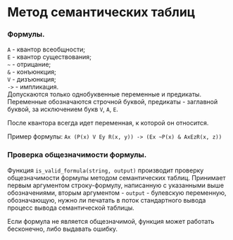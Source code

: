 # Метод семантических таблиц

### Формулы.
`A` - квантор всеобщности; \
`E` - квантор существования; \
`~` - отрицание; \
`&` - конъюнкция; \
`V` - дизъюнкция; \
`->` - импликация. \
Допускаются только однобуквенные переменные и предикаты. \
Переменные обозначаются строчной буквой, предикаты - заглавной буквой, за исключением букв `V`, `A`, `E`.

После квантора всегда идет переменная, к которой он относится.

Пример формулы:
```Ax (P(x) V Ey R(x, y)) -> (Ex ~P(x) & AxEzR(x, z))```

### Проверка общезначимости формулы.
Функция `is_valid_formula(string, output)` производит проверку общезначимости формулы методом семантических таблиц.
Принимает первым аргументом строку-формулу, написанную с указанными выше обозначениями, вторым аргументом - `output` - булевскую переменную, обозначающую, нужно ли печатать в поток стандартного вывода процесс вывода семантической таблицы.

Если формула не является общезначимой, функция может работать бесконечно, либо выдавать ошибку.